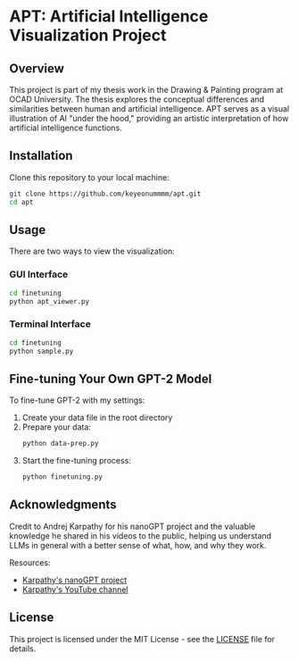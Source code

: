 # APT: Artificial Intelligence Visualization Project

## Overview

This project is part of my thesis work in the Drawing & Painting program at OCAD University. The thesis explores the conceptual differences and similarities between human and artificial intelligence. APT serves as a visual illustration of AI "under the hood," providing an artistic interpretation of how artificial intelligence functions.

## Installation

Clone this repository to your local machine:

```bash
git clone https://github.com/keyeonummmm/apt.git
cd apt
```

## Usage

There are two ways to view the visualization:

### GUI Interface
```bash
cd finetuning
python apt_viewer.py
```

### Terminal Interface
```bash
cd finetuning
python sample.py
```

## Fine-tuning Your Own GPT-2 Model

To fine-tune GPT-2 with my settings:

1. Create your data file in the root directory
2. Prepare your data:
   ```bash
   python data-prep.py
   ```
3. Start the fine-tuning process:
   ```bash
   python finetuning.py
   ```

## Acknowledgments

Credit to Andrej Karpathy for his nanoGPT project and the valuable knowledge he shared in his videos to the public, helping us understand LLMs in general with a better sense of what, how, and why they work.

Resources:
- [Karpathy's nanoGPT project](https://github.com/karpathy/nanoGPT)
- [Karpathy's YouTube channel](https://www.youtube.com/c/AndrejKarpathy)

## License

This project is licensed under the MIT License - see the [LICENSE](LICENSE) file for details.
